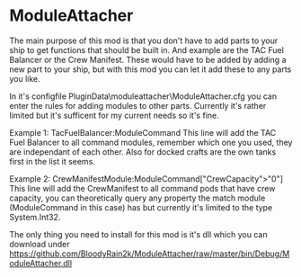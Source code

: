 ModuleAttacher
==============

The main purpose of this mod is that you don't have to add parts to your ship to get functions that should be built in.
And example are the TAC Fuel Balancer or the Crew Manifest. These would have to be added by adding a new part to your ship, but with this mod you can let it add these to any parts you like.

In it's configfile PluginData\moduleattacher\ModuleAttacher.cfg you can enter the rules for adding modules to other parts.
Currently it's rather limited but it's sufficent for my current needs so it's fine.

Example 1:
TacFuelBalancer:ModuleCommand
This line will add the TAC Fuel Balancer to all command modules, remember which one you used, they are independant of each other. Also for docked crafts are the own tanks first in the list it seems.

Example 2:
CrewManifestModule:ModuleCommand["CrewCapacity">"0"]
This line will add the CrewManifest to all command pods that have crew capacity, you can theoretically query any property the match module (ModuleCommand in this case) has but currently it's limited to the type System.Int32.

The only thing you need to install for this mod is it's dll which you can download under https://github.com/BloodyRain2k/ModuleAttacher/raw/master/bin/Debug/ModuleAttacher.dll
